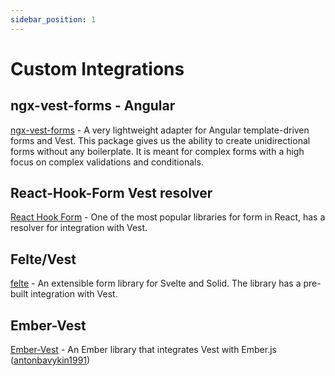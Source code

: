 ```yaml
---
sidebar_position: 1
---
```


# Custom Integrations

## ngx-vest-forms - Angular

[ngx-vest-forms](https://github.com/simplifiedcourses/ngx-vest-forms) -
A very lightweight adapter for Angular template-driven forms and Vest. This package gives us the ability to create unidirectional forms without any boilerplate. It is meant for complex forms with a high focus on complex validations and conditionals.

## React-Hook-Form Vest resolver

[React Hook Form](https://react-hook-form.com/api/useform/#validationResolver) - One of the most popular libraries for form in React, has a resolver for integration with Vest.

## Felte/Vest

[felte](https://felte.dev/docs/svelte/validators#using-vest) - An extensible form library for Svelte and Solid. The library has a pre-built integration with Vest.

## Ember-Vest

[Ember-Vest](https://antonbavykin1991.github.io/ember-vest/) - An Ember library that integrates Vest with Ember.js ([antonbavykin1991](https://github.com/antonbavykin1991))
